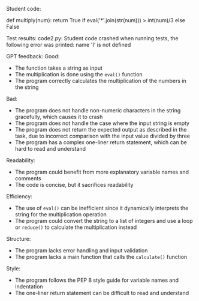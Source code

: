Student code: 

def multiply(num):
    return True if eval('*'.join(str(num))) > int(num)/3 else False

 Test results: 
code2.py: Student code crashed when running tests, the following error was printed: name 'I' is not defined

 GPT feedback: 
Good:
- The function takes a string as input
- The multiplication is done using the `eval()` function
- The program correctly calculates the multiplication of the numbers in the string

Bad:
- The program does not handle non-numeric characters in the string gracefully, which causes it to crash
- The program does not handle the case where the input string is empty
- The program does not return the expected output as described in the task, due to incorrect comparison with the input value divided by three
- The program has a complex one-liner return statement, which can be hard to read and understand

Readability:
- The program could benefit from more explanatory variable names and comments
- The code is concise, but it sacrifices readability

Efficiency:
- The use of `eval()` can be inefficient since it dynamically interprets the string for the multiplication operation
- The program could convert the string to a list of integers and use a loop or `reduce()` to calculate the multiplication instead

Structure:
- The program lacks error handling and input validation
- The program lacks a main function that calls the `calculate()` function

Style:
- The program follows the PEP 8 style guide for variable names and indentation
- The one-liner return statement can be difficult to read and understand